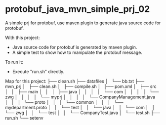# protobuf_java_mvn_simple_prj_02
A simple prj for protobuf, use maven plugin to generate java source code for protobuf.


With this project:
  - Java source code for protobuf is generated by maven plugin.
  - A simple test to show how to manipulate the protobuf message.

To run it:
  - Execute "run.sh" directly.


Map for this project:
├── clean.sh
├── datafiles
│   └── bb.txt
├── mvn_prj
│   ├── clean.sh
│   ├── compile.sh
│   ├── pom.xml
│   ├── src
│   │   ├── main
│   │   │   ├── java
│   │   │   │   └── com
│   │   │   │       └── zwg
│   │   │   │           └── myprj
│   │   │   │               └── CompanyManagement.java
│   │   │   └── proto
│   │   │       └── common
│   │   │           └── mydepartment.proto
│   │   └── test
│   │       └── java
│   │           └── com
│   │               └── zwg
│   │                   └── test
│   │                       └── CompanyTest.java
│   └── test.sh
├── run.sh
└── setenv
